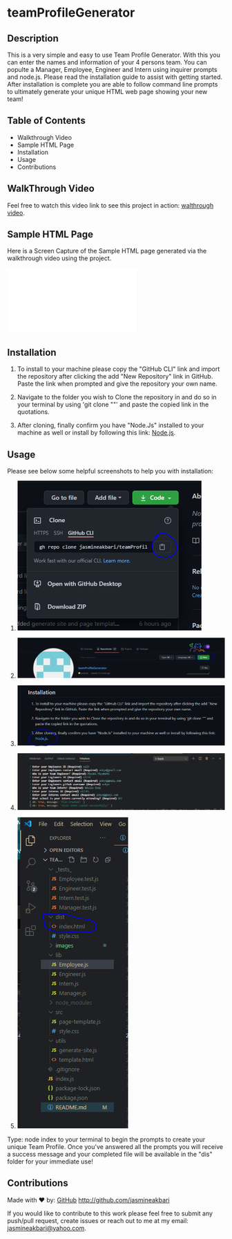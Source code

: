 # teamProfileGenerator

## Description

This is a very simple and easy to use Team Profile Generator. With this you can enter the names and information of your 4 persons team. You can populte a Manager, Employee, Engineer and Intern using inquirer prompts and node.js. Please read the installation guide to assist with getting started. After installation is complete you are able to follow command line prompts to ultimately generate your unique HTML web page showing your new team!

## Table of Contents

* Walkthrough Video
* Sample HTML Page
* Installation
* Usage
* Contributions

## WalkThrough Video

Feel free to watch this video link to see this project in action: [walthrough video](https://drive.google.com/file/d/1VlwZc6psM4do73MYeN62OQGs_roCW5E-/view).

## Sample HTML Page

Here is a Screen Capture of the Sample HTML page generated via the walkthrough video using the project.

![SampleHTML](./images/sample-html.pdf)

## Installation

1. To install to your machine please copy the "GitHub CLI" link and import the repository after clicking the add "New Repository" link in GitHub. Paste the link when prompted and give the repository your own name.

2. Navigate to the folder you wish to Clone the repository in and do so in your terminal by using 'git clone ""' and paste the copied link in the quotations.

3. After cloning, finally confirm you have "Node.Js" installed to your machine as well or install by following this link: [Node.js](https://nodejs.org/en/download/).

## Usage 

Please see below some helpful screenshots to help you with installation:

1. ![Step1](./images/step-1.PNG)

2. ![Step2](./images/step-2.PNG)

3. ![Step3](./images/step-3.PNG)

4. ![Step4](./images/step-4.PNG)

5. ![Step5](./images/step-5.PNG)

Type: node index to your terminal to begin the prompts to create your unique Team Profile. Once you've answered all the prompts you will receive a success message and your completed file will be available in the "dis" folder for your immediate use!

## Contributions

Made with ❤️ by: [GitHub](http://github.com/jasmineakbari) http://github.com/jasmineakbari

If you would like to contribute to this work please feel free to submit any push/pull request, create issues or reach out to me at my email: jasmineakbari@yahoo.com.